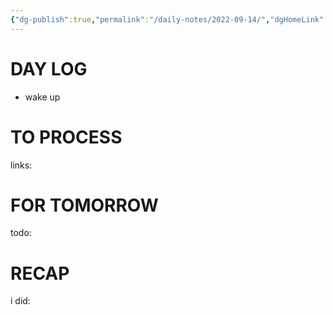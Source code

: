 ```yaml
---
{"dg-publish":true,"permalink":"/daily-notes/2022-09-14/","dgHomeLink":true,"dgPassFrontmatter":false}
---
```



# DAY LOG
- wake up
# TO PROCESS
links:
# FOR TOMORROW
todo:
# RECAP
i did:


